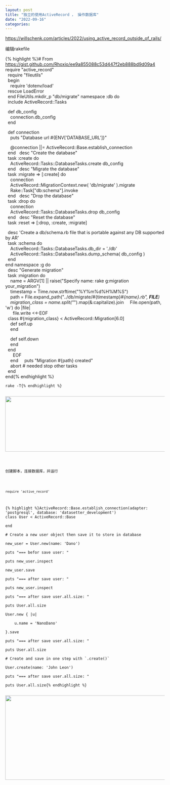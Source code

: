 ```yaml
---
layout: post
title: "独立的使用ActiveRecord ， 操作数据库"
date: "2022-09-16"
categories: 
---
```

<p><a href="https://willschenk.com/articles/2022/using_active_record_outside_of_rails/">https://willschenk.com/articles/2022/using_active_record_outside_of_rails/</a></p>

<p>编辑rakefile</p>

{% highlight %}# From https://gist.github.com/Rhoxio/ee9a855088c53d447f2eb888bd9d09a4<br />
require &quot;active_record&quot;<br />
&nbsp; require &quot;fileutils&quot;<br />
&nbsp; begin<br />
&nbsp;&nbsp;&nbsp; require &#39;dotenv/load&#39;<br />
&nbsp; rescue LoadError<br />
&nbsp; end
FileUtils.mkdir_p &quot;db/migrate&quot;
namespace :db do<br />
&nbsp; include ActiveRecord::Tasks

&nbsp; def db_config<br />
&nbsp;&nbsp;&nbsp; connection.db_config<br />
&nbsp; end

&nbsp; def connection<br />
&nbsp;&nbsp;&nbsp; puts &quot;Database url #{ENV[&#39;DATABASE_URL&#39;]}&quot;

&nbsp;&nbsp;&nbsp; @connection ||= ActiveRecord::Base.establish_connection<br />
&nbsp; end
&nbsp; desc &quot;Create the database&quot;<br />
&nbsp; task :create do<br />
&nbsp;&nbsp;&nbsp; ActiveRecord::Tasks::DatabaseTasks.create db_config<br />
&nbsp; end
&nbsp; desc &quot;Migrate the database&quot;<br />
&nbsp; task :migrate =&gt; [:create] do<br />
&nbsp;&nbsp;&nbsp; connection<br />
&nbsp;&nbsp;&nbsp; ActiveRecord::MigrationContext.new( &#39;db/migrate&#39; ).migrate<br />
&nbsp;&nbsp;&nbsp; Rake::Task[&quot;db:schema&quot;].invoke<br />
&nbsp; end
&nbsp; desc &quot;Drop the database&quot;<br />
&nbsp; task :drop do<br />
&nbsp;&nbsp;&nbsp; connection<br />
&nbsp;&nbsp;&nbsp; ActiveRecord::Tasks::DatabaseTasks.drop db_config<br />
&nbsp; end
&nbsp; desc &quot;Reset the database&quot;<br />
&nbsp; task :reset =&gt; [:drop, :create, :migrate]

&nbsp; desc &#39;Create a db/schema.rb file that is portable against any DB supported by AR&#39;<br />
&nbsp; task :schema do<br />
&nbsp;&nbsp;&nbsp; ActiveRecord::Tasks::DatabaseTasks.db_dir = &#39;./db&#39;<br />
&nbsp;&nbsp;&nbsp; ActiveRecord::Tasks::DatabaseTasks.dump_schema( db_config )<br />
&nbsp; end<br />
end
namespace :g do<br />
&nbsp; desc &quot;Generate migration&quot;<br />
&nbsp; task :migration do<br />
&nbsp;&nbsp;&nbsp; name = ARGV[1] || raise(&quot;Specify name: rake g:migration your_migration&quot;)<br />
&nbsp;&nbsp;&nbsp; timestamp = Time.now.strftime(&quot;%Y%m%d%H%M%S&quot;)<br />
&nbsp;&nbsp;&nbsp; path = File.expand_path(&quot;../db/migrate/#{timestamp}_#{name}.rb&quot;, __FILE__)<br />
&nbsp;&nbsp;&nbsp; migration_class = name.split(&quot;_&quot;).map(&amp;:capitalize).join
&nbsp;&nbsp;&nbsp; File.open(path, &#39;w&#39;) do |file|<br />
&nbsp;&nbsp;&nbsp;&nbsp;&nbsp; file.write &lt;&lt;-EOF<br />
&nbsp; class #{migration_class} &lt; ActiveRecord::Migration[6.0]<br />
&nbsp;&nbsp;&nbsp; def self.up<br />
&nbsp;&nbsp;&nbsp; end

&nbsp;&nbsp;&nbsp; def self.down<br />
&nbsp;&nbsp;&nbsp; end<br />
&nbsp; end<br />
&nbsp;&nbsp;&nbsp;&nbsp;&nbsp; EOF<br />
&nbsp;&nbsp;&nbsp; end
&nbsp;&nbsp;&nbsp; puts &quot;Migration #{path} created&quot;<br />
&nbsp;&nbsp;&nbsp; abort # needed stop other tasks<br />
&nbsp; end<br />
end{% endhighlight %}

<pre class="chroma">
<code class="language-bash" data-lang="bash">rake -T{% endhighlight %}

<p><img height="175" src="/uploads/ckeditor/pictures/408/image-20220916165411-1.png" width="1089" /></p>

<p>创建脚本，连接数据库，并运行</p>

<p><code>require &#39;active_record&#39;</code></p>

{% highlight %}ActiveRecord::Base.establish_connection(adapter: &#39;postgresql&#39;, database: &#39;datasetter_development&#39;)
class User &lt; ActiveRecord::Base<br />
end

# Create a new user object then save it to store in database<br />
new_user = User.new(name: &#39;Dano&#39;)<br />
puts &quot;=== befor save user: &quot;<br />
puts new_user.inspect<br />
new_user.save<br />
puts &quot;=== after save user: &quot;<br />
puts new_user.inspect<br />
puts &quot;=== after save user.all.size: &quot;<br />
puts User.all.size

User.new { |u|<br />
&nbsp;&nbsp;&nbsp; u.name = &#39;NanoDano&#39;<br />
}.save<br />
puts &quot;=== after save user.all.size: &quot;<br />
puts User.all.size<br />
# Create and save in one step with `.create()`<br />
User.create(name: &#39;John Leon&#39;)<br />
puts &quot;=== after save user.all.size: &quot;<br />
puts User.all.size{% endhighlight %}

<p><img height="267" src="/uploads/ckeditor/pictures/409/image-20220916165841-2.png" width="1466" /></p>

